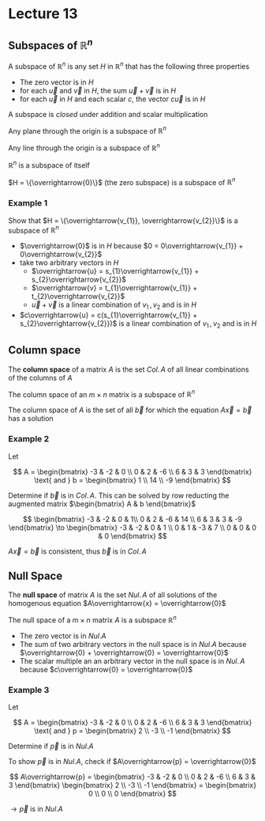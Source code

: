# Lecture 13

## Subspaces of $\mathbb{R}^{n}$

A subspace of $\mathbb{R}^{n}$ is any set $H$ in $\mathbb{R}^{n}$ that has the following three properties

- The zero vector is in $H$
- for each $\overrightarrow{u}$ and $\overrightarrow{v}$ in $H$, the sum $\overrightarrow{u} + \overrightarrow{v}$ is in $H$
- for each $\overrightarrow{u}$ in $H$ and each scalar $c$, the vector $c\overrightarrow{u}$ is in $H$

A subspace is *closed* under addition and scalar multiplication

Any plane through the origin is a subspace of $\mathbb{R}^{n}$

Any line through the origin is a subspace of $\mathbb{R}^{n}$

$\mathbb{R}^{n}$ is a subspace of itself

$H = \{\overrightarrow{0}\}$ (the zero subspace) is a subspace of $\mathbb{R}^{n}$

### Example 1

Show that $H = \{\overrightarrow{v_{1}}, \overrightarrow{v_{2}}\}$ is a subspace of $\mathbb{R}^{n}$

- $\overrightarrow{0}$ is in $H$ because $0 = 0\overrightarrow{v_{1}} + 0\overrightarrow{v_{2}}$
- take two arbitrary vectors in $H$
	- $\overrightarrow{u} = s_{1}\overrightarrow{v_{1}} + s_{2}\overrightarrow{v_{2}}$
	- $\overrightarrow{v} = t_{1}\overrightarrow{v_{1}} + t_{2}\overrightarrow{v_{2}}$
	- $\overrightarrow{u} + \overrightarrow{v}$ is a linear combination of $v_{1} \,, v_{2}$ and is in $H$
- $c\overrightarrow{u} = c(s_{1}\overrightarrow{v_{1}} + s_{2}\overrightarrow{v_{2}})$ is a linear combination of $v_{1} \,, v_{2}$ and is in $H$

## Column space

The **column space** of a matrix $A$ is the set $Col. \, A$ of all linear combinations of the columns of $A$

The column space of an $m \times n$ matrix is a subspace of $\mathbb{R}^{n}$

The column space of $A$ is the set of all $\overrightarrow{b}$ for which the equation $A\overrightarrow{x} = \overrightarrow{b}$ has a solution

### Example 2

Let 

$$
	A = \begin{bmatrix}
		-3 & -2 & 0 \\
		0 & 2 & -6 \\
		6 & 3 & 3
	\end{bmatrix}
	\text{ and }
	b = \begin{bmatrix}
		1 \\ 14 \\ -9
	\end{bmatrix}
$$

Determine if $\overrightarrow{b}$ is in $Col. \, A$. This can be solved by row reducting the augmented matrix $\begin{bmatrix} A & b \end{bmatrix}$ 

$$
	\begin{bmatrix}
		-3 & -2 & 0 & 1\\
		0 & 2 & -6 & 14 \\
		6 & 3 & 3 & -9
	\end{bmatrix}
	\to
	\begin{bmatrix}
		-3 & -2 & 0 & 1 \\
		0 & 1 & -3 & 7 \\
		0 & 0 & 0 & 0
	\end{bmatrix}
$$

$A\overrightarrow{x} = \overrightarrow{b}$ is consistent, thus $\overrightarrow{b}$ is in $Col. \, A$

## Null Space

The **null space** of matrix $A$ is the set $Nul. \, A$ of all solutions of the homogenous equation $A\overrightarrow{x} = \overrightarrow{0}$

The null space of a $m \times n$ matrix $A$ is a subspace $\mathbb{R}^{n}$

- The zero vector is in $Nul. A$
- The sum of two arbitrary vectors in the null space is in $Nul. A$ because $\overrightarrow{0} + \overrightarrow{0} = \overrightarrow{0}$
- The scalar multiple an an arbitrary vector in the null space is in $Nul. \, A$ because $c\overrightarrow{0} = \overrightarrow{0}$

### Example 3

Let

$$
	A = \begin{bmatrix} 
		-3 & -2 & 0 \\
		0 & 2 & -6 \\
		6 & 3 & 3
	\end{bmatrix}
	\text{ and }
	p = \begin{bmatrix} 2 \\ -3 \\ -1 \end{bmatrix}
$$

Determine if $\overrightarrow{p}$ is in $Nul. A$

To show $\overrightarrow{p}$ is in $Nul. A$, check if $A\overrightarrow{p} = \overrightarrow{0}$

$$
	A\overrightarrow{p} = \begin{bmatrix}
		-3 & -2 & 0 \\
		0 & 2 & -6 \\
		6 & 3 & 3
	\end{bmatrix}
	\begin{bmatrix} 2 \\ -3 \\ -1 \end{bmatrix} =
	\begin{bmatrix} 0 \\ 0 \\ 0 \end{bmatrix}
$$

$\to \overrightarrow{p}$ is in $Nul. A$